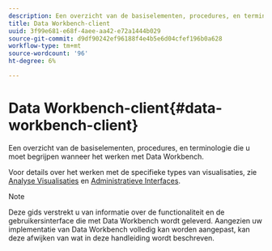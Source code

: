 ```yaml
---
description: Een overzicht van de basiselementen, procedures, en terminologie die u moet begrijpen wanneer het werken met Data Workbench.
title: Data Workbench-client
uuid: 3f99e681-e68f-4aee-aa42-e72a1444b029
source-git-commit: d9df90242ef96188f4e4b5e6d04cfef196b0a628
workflow-type: tm+mt
source-wordcount: '96'
ht-degree: 6%

---
```



# Data Workbench-client{#data-workbench-client}

Een overzicht van de basiselementen, procedures, en terminologie die u moet begrijpen wanneer het werken met Data Workbench.

Voor details over het werken met de specifieke types van visualisaties, zie [Analyse Visualisaties](../../home/c-get-started/c-analysis-vis/c-analysis-vis.md#concept-cb5b9716d3404b2b888a55b3efec1fa5) en [Administratieve Interfaces](../../home/c-get-started/c-admin-intrf/c-admin-intrf.md#concept-855c1a91e1a948969fab592adca15f74).

>[!NOTE]
>
>Deze gids verstrekt u van informatie over de functionaliteit en de gebruikersinterface die met Data Workbench wordt geleverd. Aangezien uw implementatie van Data Workbench volledig kan worden aangepast, kan deze afwijken van wat in deze handleiding wordt beschreven.

